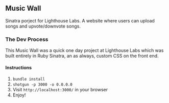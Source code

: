 ## Music Wall

Sinatra porject for Lighthouse Labs. A website where users can upload songs and upvote/downvote songs.

### The Dev Process

This Music Wall was a quick one day project at Lighthouse Labs which was built entirely in Ruby Sinatra, an as always, custom CSS on the front end.

#### Instructions

1. `bundle install`
2. `shotgun -p 3000 -o 0.0.0.0`
3. Visit `http://localhost:3000/` in your browser
4. Enjoy!
